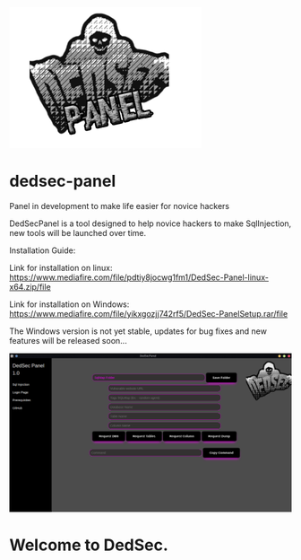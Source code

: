 ![DedSec Logo](/DedSecPanel.png)
# dedsec-panel
Panel in development to make life easier for novice hackers

DedSecPanel is a tool designed to help novice hackers to make SqlInjection, new tools will be launched over time.

Installation Guide:

Link for installation on linux:
https://www.mediafire.com/file/pdtiy8jocwg1fm1/DedSec-Panel-linux-x64.zip/file

Link for installation on Windows:
https://www.mediafire.com/file/yikxgozjj742rf5/DedSec-PanelSetup.rar/file

The Windows version is not yet stable, updates for bug fixes and new features will be released soon...

![Panel](/Panel.png)

# Welcome to DedSec.
